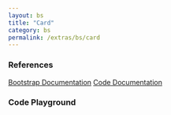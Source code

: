 ```yaml
---
layout: bs
title: "Card"
category: bs
permalink: /extras/bs/card
---
```


### References

<div class="bs">
    <div class="list-group">
        <a class="list-group-item list-group-item-action" href="https://getbootstrap.com/docs/4.4/components/cards">Bootstrap Documentation</a>
        <a class="list-group-item list-group-item-action" href="/docs/sprest-bs/modules/_components_card_d_.html">Code Documentation</a>
    </div>
</div>

### Code Playground

<div id="playground" class="bs"></div>
<script type="text/javascript">
    // Wait for the page to load
    window.addEventListener("load", function() {
        // Create the code editor
        var editor = CodeEditor(document.getElementById("playground"), true, [
            '// Create the card',
            'Components.Card({',
            '\tel: app,',
            '\tbody: [',
            '\t\t{',
            '\t\t\ttitle: "Card Title",',
            '\t\t\ttext: "This is the card contents.",',
            '\t\t\tactions: [',
            '\t\t\t\t{',
            '\t\t\t\t\ttext: "Card Action",',
            '\t\t\t\t\tbuttonType: Components.ButtonTypes.Primary',
            '\t\t\t\t}',
            '\t\t\t]',
            '\t\t}',
            '\t]',
            '});'
        ].join('\n'));
    });
</script>